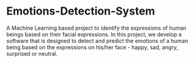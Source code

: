 # Emotions-Detection-System

A Machine Learning based project to identify the expressions of human beings based on their facial expressions. In this project, we develop a software that is designed to detect and predict the emotions of a human being based on the expressions on his/her face - happy, sad, angry, surprised or neutral.
